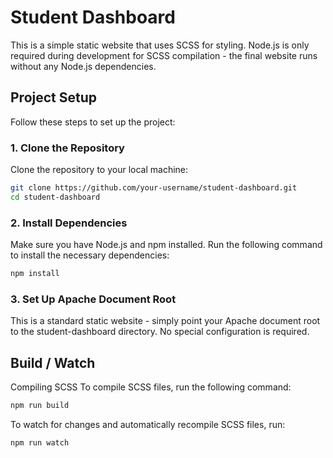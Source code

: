 # Student Dashboard

This is a simple static website that uses SCSS for styling. Node.js is only required during development for SCSS compilation - the final website runs without any Node.js dependencies.   

## Project Setup

Follow these steps to set up the project:

### 1. Clone the Repository

Clone the repository to your local machine:

```sh
git clone https://github.com/your-username/student-dashboard.git
cd student-dashboard
```

### 2. Install Dependencies

Make sure you have Node.js and npm installed. Run the following command to install the necessary dependencies:


```sh
npm install
```

### 3. Set Up Apache Document Root

This is a standard static website - simply point your Apache document root to the student-dashboard directory. No special configuration is required.

## Build / Watch
Compiling SCSS
To compile SCSS files, run the following command:

```sh
npm run build
```

To watch for changes and automatically recompile SCSS files, run:

```sh
npm run watch
```